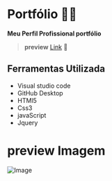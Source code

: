 # Portfólio 👨‍💻
**Meu Perfil Profissional portfólio**

>**preview** [Link](https://guilherme-alexander.github.io/portf-lio-perfil/) 👀

## Ferramentas Utilizada 
 * Visual studio code
 * GitHub Desktop
 * HTMl5
 * Css3
 * javaScript
 * Jquery

# preview Imagem 
![Image](https://github.com/Guilherme-alexander/portf-lio-perfil/blob/main/Captura%20da%20Web_30-7-2021_74526_.jpeg)
